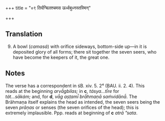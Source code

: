 +++
title = "०९ तिर्यग्बिलश्चमस ऊर्ध्वबुध्नस्तस्मिन्"

+++
## Translation
9. A bowl (*camasá*) with orifice sideways, bottom-side up—in it is  
deposited glory of all forms; there sit together the seven seers, who  
have become the keepers of it, the great one.

## Notes
The verse has a correspondent in śB. xiv. 5. 2⁴ (BAU. ii. 2. 4). This  
reads at the beginning *arvā́gbilas;* in **c**, *tásya...tī́re* for  
*tát...sākám;* and, for **d**, *vā́g aṣṭamī́ brā́hmaṇā saṁvidānā́*. The  
Brāhmaṇa itself explains the head as intended, the seven seers being the  
seven *prāṇas* or senses (the seven orifices of the head); this is  
extremely implausible. Ppp. reads at beginning of **c** *atrā ”sata*.
